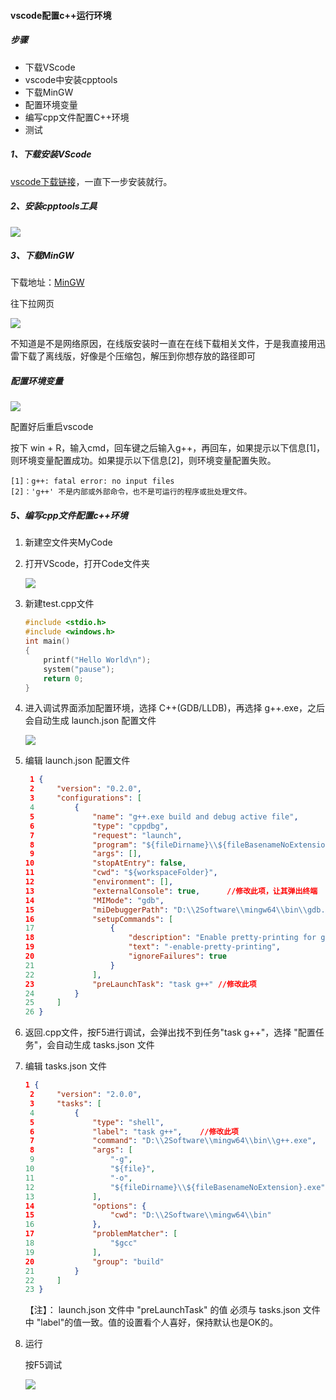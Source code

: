 #### vscode配置c++运行环境

##### 步骤

- 下载VScode
- vscode中安装cpptools
- 下载MinGW
- 配置环境变量
- 编写cpp文件配置C++环境
- 测试



##### 1、下载安装VScode

[vscode下载链接](https://code.visualstudio.com/Download)，一直下一步安装就行。



##### 2、安装cpptools工具

![](./imgs/15_imgs/1.jpg)



##### 3、下载MinGW

下载地址：[MinGW](https://sourceforge.net/projects/mingw-w64/files/)

往下拉网页

![](./imgs/15_imgs/2.jpg)

不知道是不是网络原因，在线版安装时一直在在线下载相关文件，于是我直接用迅雷下载了离线版，好像是个压缩包，解压到你想存放的路径即可



##### 配置环境变量

![](./imgs/15_imgs/3.jpg)

配置好后重启vscode

按下 win + R，输入cmd，回车键之后输入g++，再回车，如果提示以下信息[1]，则环境变量配置成功。如果提示以下信息[2]，则环境变量配置失败。

```
[1]：g++: fatal error: no input files
[2]：'g++' 不是内部或外部命令，也不是可运行的程序或批处理文件。
```



##### 5、编写cpp文件配置c++环境

1. 新建空文件夹MyCode

2. 打开VScode，打开Code文件夹

   ![](./imgs/15_imgs/4.jpg)

3. 新建test.cpp文件

   ```c++
   #include <stdio.h>
   #include <windows.h>
   int main()
   {
       printf("Hello World\n");
       system("pause");
       return 0;
   }
   ```

4. 进入调试界面添加配置环境，选择 C++(GDB/LLDB)，再选择 g++.exe，之后会自动生成 launch.json 配置文件

   ![](./imgs/15_imgs/5.jpg)

5. 编辑 launch.json 配置文件

   ```json
    1 {
    2     "version": "0.2.0",
    3     "configurations": [
    4         {
    5             "name": "g++.exe build and debug active file",
    6             "type": "cppdbg",
    7             "request": "launch",
    8             "program": "${fileDirname}\\${fileBasenameNoExtension}.exe",
    9             "args": [],
   10             "stopAtEntry": false,
   11             "cwd": "${workspaceFolder}",
   12             "environment": [],
   13             "externalConsole": true,      //修改此项，让其弹出终端
   14             "MIMode": "gdb",
   15             "miDebuggerPath": "D:\\2Software\\mingw64\\bin\\gdb.exe",
   16             "setupCommands": [
   17                 {
   18                     "description": "Enable pretty-printing for gdb",
   19                     "text": "-enable-pretty-printing",
   20                     "ignoreFailures": true
   21                 }
   22             ],
   23             "preLaunchTask": "task g++" //修改此项
   24         }
   25     ]
   26 }
   ```

   

6. 返回.cpp文件，按F5进行调试，会弹出找不到任务"task g++"，选择 "配置任务"，会自动生成 tasks.json 文件

7. 编辑 tasks.json 文件

   ```json
   1 {
    2     "version": "2.0.0",
    3     "tasks": [
    4         {
    5             "type": "shell",
    6             "label": "task g++",    //修改此项
    7             "command": "D:\\2Software\\mingw64\\bin\\g++.exe",
    8             "args": [
    9                 "-g",
   10                 "${file}",
   11                 "-o",
   12                 "${fileDirname}\\${fileBasenameNoExtension}.exe"
   13             ],
   14             "options": {
   15                 "cwd": "D:\\2Software\\mingw64\\bin"
   16             },
   17             "problemMatcher": [
   18                 "$gcc"
   19             ],
   20             "group": "build"
   21         }
   22     ]
   23 }
   ```

   【注】： launch.json 文件中 "preLaunchTask" 的值 必须与 tasks.json 文件中 "label"的值一致。值的设置看个人喜好，保持默认也是OK的。

8. 运行

   按F5调试

   ![](./imgs/15_imgs/6.jpg)

   



